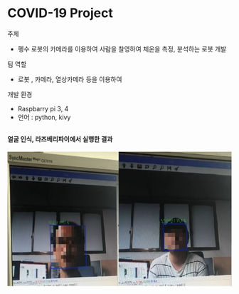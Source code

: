 # COVID-19 Project


주제
* 펭수 로봇의 카메라를 이용하여 사람을 찰영하여 체온을 측정, 분석하는 로봇 개발

팀 역할
* 로봇 , 카메라, 열상카메라 등을 이용하여 

개발 환경
* Raspbarry pi 3, 4
* 언어 : python, kivy
##
#### 얼굴 인식, 라즈베리파이에서 실행한 결과
![](/images/face0.jpg)
